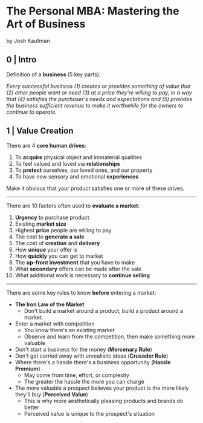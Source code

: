 # The Personal MBA: Mastering the Art of Business
by Josh Kaufman


## 0 | Intro
Definition of a **business** (5 key parts):

_Every successful business (1) creates or provides something of value that (2) other people want or need (3) at a price they're willing to pay, in a way that (4) satisfies the purchaser's needs and expectations and (5) provides the business sufficient revenue to make it worthwhile for the owners to continue to operate._

## 1 | Value Creation

There are 4 **core human drives**:
1. To **acquire** physical object and immaterial qualities
2. To feel valued and loved via **relationships**
3. To **protect** ourselves, our loved ones, and our property
4. To have new sensory and emotional **experiences**

Make it obvious that your product satisfies one or more of these drives.
___
There are 10 factors often used to **evaluate a market**:
1. **Urgency** to purchase product
2. Existing **market size**
3. Highest **price** people are willing to pay
4. The cost to **generate a sale**
5. The cost of **creation** and **delivery**
6. How **unique** your offer is
7. How **quickly** you can get to market
8. The **up-front investment** that you have to make
9. What **secondary** offers can be made after the sale
10. What additional work is necessary to **continue selling**
___
There are some key rules to know **before** entering a market:
- **The Iron Law of the Market**
  - Don't build a market around a product, build a product around a market.
- Enter a market with competition
  - You know there's an existing market
  - Observe and learn from the competition, then make something more valuable
- Don't start a business for the money (**Mercenary Rule**)
- Don't get carried away with unrealistic ideas (**Crusader Rule**)
- Where there's a hassle there's a business opportunity (**Hassle Premium**)
  - May come from time, effort, or complexity
  - The greater the hassle the more you can charge
- The more valuable a prospect believes your product is the more likely they'll buy (**Perceived Value**)
  - This is why more aesthetically pleasing products and brands do better
  - Perceived value is unique to the prospect's situation
